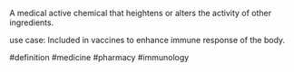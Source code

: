 A medical active chemical that heightens or alters the activity of other ingredients.

use case: Included in vaccines to enhance immune response of the body.

#definition #medicine #pharmacy #immunology